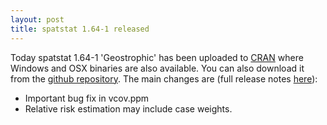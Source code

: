 ```yaml
---
layout: post
title: spatstat 1.64-1 released
---
```


Today spatstat 1.64-1 'Geostrophic' has been uploaded to
[CRAN](http://www.cran.r-project.org/web/packages/spatstat/) where
Windows and OSX binaries are also available. You can also download it
from the [github
repository](https://github.com/spatstat/spatstat/releases/tag/v1.64-1).
The main changes are (full release notes
[here](releasenotes/spatstat-1.64-1.html)):

* Important bug fix in vcov.ppm
* Relative risk estimation may include case weights.

